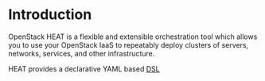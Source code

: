 # Introduction

OpenStack HEAT is a flexible and extensible orchestration tool which allows
you to use your OpenStack IaaS to repeatably deploy clusters of
servers, networks, services, and other infrastructure.

HEAT provides a declarative YAML based [DSL](glossary.md#HOT)
